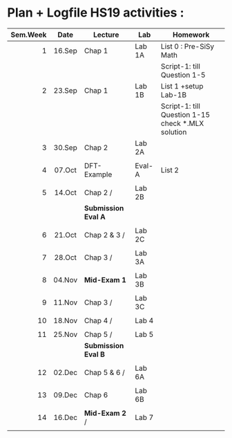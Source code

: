 Plan + Logfile HS19 activities :
================================

| Sem.Week | Date   | Lecture              |  Lab     |  Homework                                           |
| --------:|:------:|----------------------| ---------|-----------------------------------------------------|
|    1     | 16.Sep | Chap 1               | Lab 1A   |  List 0 : Pre-SiSy Math                             |
|          |        |                      |          |  Script-1: till Question 1-5                        |
|    2     | 23.Sep | Chap 1               | Lab 1B   |  List 1  +setup Lab-1B                              |
|          |        |                      |          |  Script-1: till Question 1-15 check \*.MLX solution |
|    3     | 30.Sep | Chap 2               | Lab 2A   |                    |
|          |        |                      |          |                    |
|    4     | 07.Oct | DFT-Example          | Eval-A   |  List 2            |
|          |        |                      |          |                    |
|    5     | 14.Oct | Chap 2 /             | Lab 2B   |                    |
|          |        | **Submission Eval A**|          |                    |
|          |        |                      |          |                    |
|    6     | 21.Oct |  Chap 2 & 3 /        | Lab 2C   |                    |
|          |        |                      |          |                    |
|    7     | 28.Oct |  Chap 3 /            | Lab 3A   |                    |
|          |        |                      |          |                    |
|    8     | 04.Nov | **Mid-Exam 1**       | Lab 3B   |                    |
|          |        |                      |          |                    |
|    9     | 11.Nov | Chap 3 /             | Lab 3C   |                    |
|          |        |                      |          |                    |
|   10     | 18.Nov | Chap 4 /             | Lab 4    |                    |
|          |        |                      |          |                    |
|   11     | 25.Nov | Chap 5 /             | Lab 5    |                    |
|          |        | **Submission Eval B**|          |                    |
|          |        |                      |          |                    |
|   12     | 02.Dec | Chap 5 & 6 /         | Lab 6A   |                    |
|          |        |                      |          |                    |
|   13     | 09.Dec | Chap 6               | Lab 6B   |                    |
|          |        |                      |          |                    |
|   14     | 16.Dec | **Mid-Exam 2** /     | Lab 7    |                    |
|          |        |                      |          |                    |
